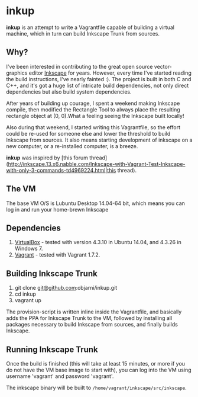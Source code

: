inkup
=====
**inkup** is an attempt to write a Vagrantfile capable of building a virtual machine, which in turn can build Inkscape Trunk from sources.


Why?
----
I've been interested in contributing to the great open source vector-graphics editor [Inkscape](https://inkscape.org/) for years. However, every time I've started reading the build instructions, I've nearly fainted :). The project is built in both C and C++, and it's got a huge list of intricate build dependencies, not only direct dependencies but also build system dependencies.

After years of building up courage, I spent a weekend making Inkscape compile, then modified the Rectangle Tool to always place the resulting rectangle object at (0, 0).What a feeling seeing the Inkscape built locally!

Also during that weekend, I started writing this Vagrantfile, so the effort could be re-used for someone else and lower the threshold to build Inkscape from sources. It also means starting development of inkscape on a new computer, or a re-installed computer, is a breeze.

**inkup** was inspired by [this forum thread](http://inkscape.13.x6.nabble.com/Inkscape-with-Vagrant-Test-Inkscape-with-only-3-commands-td4969224.html|this thread).


The VM
------
The base VM O/S is Lubuntu Desktop 14.04-64 bit, which means you can log in and run your home-brewn Inkscape 


Dependencies
------------
1. [VirtualBox](https://www.virtualbox.org/) - tested with version 4.3.10 in Ubuntu 14.04, and 4.3.26 in Windows 7.
2. [Vagrant](https://www.vagrantup.com/) - tested with Vagrant 1.7.2.


Building Inkscape Trunk
-----------------------
1. git clone git@github.com:objarni/inkup.git
2. cd inkup
3. vagrant up

The provision-script is written inline inside the Vagrantfile, and basically adds the PPA for Inkscape Trunk to the VM, followed by installing all packages necessary to build Inkscape from sources, and finally builds Inkscape.


Running Inkscape Trunk
----------------------
Once the build is finished (this will take at least 15 minutes, or more if you do not have the VM base image to start with), you can log into the VM using username 'vagrant' and password 'vagrant'.

The inkscape binary will be built to `/home/vagrant/inkscape/src/inkscape`.


